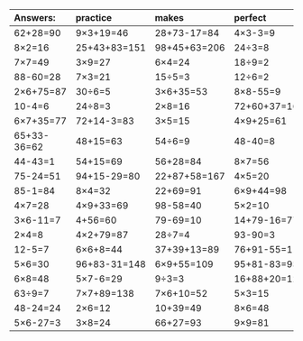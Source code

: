 | Answers: | practice | makes | perfect | ! |
| :--- | :--- | :--- | :--- | :--- |
| 62+28=90 | 9×3+19=46 | 28+73-17=84 | 4×3-3=9 | 4+15=19 | 
| 8×2=16 | 25+43+83=151 | 98+45+63=206 | 24÷3=8 | 51+9=60 | 
| 7×7=49 | 3×9=27 | 6×4=24 | 18÷9=2 | 9×8=72 | 
| 88-60=28 | 7×3=21 | 15÷5=3 | 12÷6=2 | 6×2-10=2 | 
| 2×6+75=87 | 30÷6=5 | 3×6+35=53 | 8×8-55=9 | 9×7=63 | 
| 10-4=6 | 24÷8=3 | 2×8=16 | 72+60+37=169 | 57+18=75 | 
| 6×7+35=77 | 72+14-3=83 | 3×5=15 | 4×9+25=61 | 55-46=9 | 
| 65+33-36=62 | 48+15=63 | 54÷6=9 | 48-40=8 | 56-22=34 | 
| 44-43=1 | 54+15=69 | 56+28=84 | 8×7=56 | 66-12=54 | 
| 75-24=51 | 94+15-29=80 | 22+87+58=167 | 4×5=20 | 6×5=30 | 
| 85-1=84 | 8×4=32 | 22+69=91 | 6×9+44=98 | 91+48+64=203 | 
| 4×7=28 | 4×9+33=69 | 98-58=40 | 5×2=10 | 3×3-2=7 | 
| 3×6-11=7 | 4+56=60 | 79-69=10 | 14+79-16=77 | 9×8-49=23 | 
| 2×4=8 | 4×2+79=87 | 28÷7=4 | 93-90=3 | 37+93-91=39 | 
| 12-5=7 | 6×6+8=44 | 37+39+13=89 | 76+91-55=112 | 3×3=9 | 
| 5×6=30 | 96+83-31=148 | 6×9+55=109 | 95+81-83=93 | 2×5-1=9 | 
| 6×8=48 | 5×7-6=29 | 9÷3=3 | 16+88+20=124 | 2×3=6 | 
| 63÷9=7 | 7×7+89=138 | 7×6+10=52 | 5×3=15 | 52-39=13 | 
| 48-24=24 | 2×6=12 | 10+39=49 | 8×6=48 | 32+80+13=125 | 
| 5×6-27=3 | 3×8=24 | 66+27=93 | 9×9=81 | 8×3=24 | 
